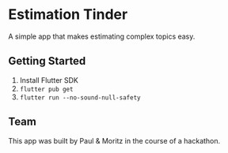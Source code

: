 # Estimation Tinder

A simple app that makes estimating complex topics easy.

## Getting Started

1. Install Flutter SDK
2. ```flutter pub get```
3. ```flutter run --no-sound-null-safety```

## Team

This app was built by Paul & Moritz in the course of a hackathon.
